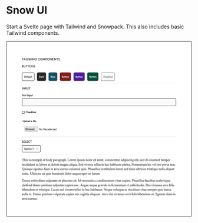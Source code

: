 # Snow UI

Start a Svelte page with Tailwind and Snowpack. This also includes basic Tailwind components.



![](/static/screenshot.png)
